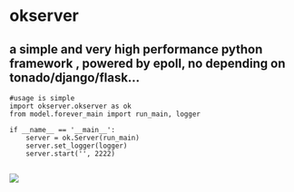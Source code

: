 # okserver
## a simple and very high performance python framework , powered by epoll, no depending on tonado/django/flask...

```
#usage is simple
import okserver.okserver as ok
from model.forever_main import run_main, logger

if __name__ == '__main__':
    server = ok.Server(run_main)
    server.set_logger(logger)
    server.start('', 2222)


```

![](http://ww1.sinaimg.cn/large/73618a2bly1frrfyg2550j21xu17q7bl.jpg)

